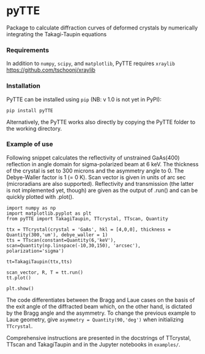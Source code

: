 # pyTTE
Package to calculate diffraction curves of deformed crystals by numerically integrating the Takagi-Taupin equations

### Requirements
In addition to `numpy`, `scipy`, and `matplotlib`, PyTTE requires `xraylib` https://github.com/tschoonj/xraylib

### Installation

PyTTE can be installed using `pip` (NB: v 1.0 is not yet in PyPI):

```
pip install pyTTE
```

Alternatively, the PyTTE works also directly by copying the PyTTE folder to the working directory.

### Example of use

Following snippet calculates the reflectivity of unstrained GaAs(400) reflection in angle domain for sigma-polarized beam at 6 keV. The thickness of the crystal is set to 300 microns and the asymmetry angle to 0. The Debye-Waller factor is 1 (= 0 K). Scan vector is given in units of arc sec (microradians are also supported). Reflectivity and transmission (the latter is not implemented yet, though) are given as the output of .run() and can be quickly plotted with .plot().

```
import numpy as np
import matplotlib.pyplot as plt
from pyTTE import TakagiTaupin, TTcrystal, TTscan, Quantity

ttx = TTcrystal(crystal = 'GaAs', hkl = [4,0,0], thickness = Quantity(300,'um'), debye_waller = 1)
tts = TTscan(constant=Quantity(6,'keV'), scan=Quantity(np.linspace(-10,30,150), 'arcsec'), polarization='sigma')

tt=TakagiTaupin(ttx,tts)

scan_vector, R, T = tt.run()
tt.plot()

plt.show()
```

The code differentiates between the Bragg and Laue cases on the basis of the exit angle of the diffracted beam which, on the other hand, is dictated by the Bragg angle and the asymmetry. To change the previous example to Laue geometry, give `asymmetry = Quantity(90,'deg')` when initializing `TTcrystal`.

Comprehensive instructions are presented in the docstrings of TTcrystal, TTscan and TakagiTaupin and in the Jupyter notebooks in `examples/`.
